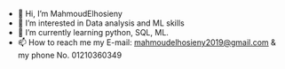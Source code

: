 - 👋 Hi, I’m MahmoudElhosieny
- 👀 I’m interested in Data analysis and ML skills
- 🌱 I’m currently learning python, SQL, ML.
- 📫 How to reach me my E-mail: mahmoudelhosieny2019@gmail.com & my phone No. 01210360349

<!---
MahmoudElhosieny/MahmoudElhosieny is a ✨ special ✨ repository because its `README.md` (this file) appears on your GitHub profile.
You can click the Preview link to take a look at your changes.
--->
